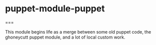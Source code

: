 # puppet-module-puppet #
===

This module begins life as a merge between some old puppet code, the
ghoneycutt puppet module, and a lot of local custom work.  
